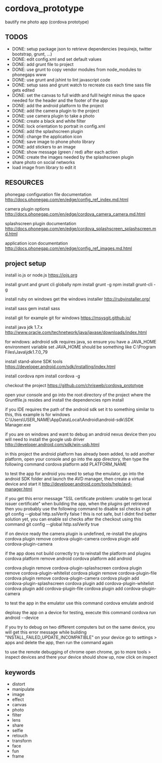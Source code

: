 # cordova_prototype
bautify me photo app (cordova prototype)

## TODOS

* DONE: setup package json to retrieve dependencies (requirejs, twitter bootstrap, grunt, ...)
* DONE: edit config.xml and set default values
* DONE: add grunt file to project
* DONE: use grunt to copy vendor modules from node_modules to phonegaps www
* DONE: use grunt and jshint to lint javascript code
* DONE: setup sass and grunt watch to recreate css each time sass file gets edited
* DONE: set the canvas to full width and fulll height minus the space needed for the header and the footer of the app
* DONE: add the android platform to the project
* DONE: add the camera plugin to the project
* DONE: use camera plugin to take a photo
* DONE: create a black and white filter
* DONE: lock orientation to portrait in config.xml
* DONE: add the splashscreen plugin
* DONE: change the application icon
* DONE: save image to phone photo library
* DONE: add stickers to an image
* DONE: show message (green / red) after each action
* DONE: create the images needed by the splashscreen plugin
* share photo on social networks
* load image from library to edit it

## RESOURCES

phonegap configuration file documentation
http://docs.phonegap.com/en/edge/config_ref_index.md.html

camera plugin options
http://docs.phonegap.com/en/edge/cordova_camera_camera.md.html

splashscreen plugin documentation
http://docs.phonegap.com/en/edge/cordova_splashscreen_splashscreen.md.html

application icon documentation
http://docs.phonegap.com/en/edge/config_ref_images.md.html

## project setup

install io.js or node.js
https://iojs.org

install grunt and grunt cli globally
npm install grunt -g
npm install grunt-cli -g

install ruby
on windows get the windows installer http://rubyinstaller.org/

install sass
gem install sass

install git
for example git for windows https://msysgit.github.io/

install java jdk 1.7.x
http://www.oracle.com/technetwork/java/javase/downloads/index.html

for windows: adndroid sdk requires java, so ensure you have a JAVA_HOME environment variable set
JAVA_HOME should be something like C:\Program Files\Java\jdk1.7.0_79

install stand-alone SDK tools
https://developer.android.com/sdk/installing/index.html

install cordova
npm install cordova -g

checkout the project
https://github.com/chrisweb/cordova_prototype

open your console and go into the root directory of the project where the Gruntfile.js resides and install the dependencies
npm install

if you IDE requires the path of the android sdk set it to something similar to this, this example is for windows
C:\Users\USER_NAME\AppData\Local\Android\android-sdk\SDK Manager.exe

if you are on windows and want to debug an android nexus device then you will need to install the google usb driver
http://developer.android.com/sdk/win-usb.html

in this project the android platform has already been added, to add another platform, open your console and go into the app directory, then type the following command
cordova platform add PLATFORM_NAME

to test the app for android you need to setup the emulator, go into the android SDK folder and launch the AVD manager, then create a virtual device and start it
http://developer.android.com/tools/help/avd-manager.html

if you get this error message "SSL certificate problem: unable to get local issuer certificate" when building the app, when the plugins get retrieved then you probably use the following command to disable ssl checks in git
git config --global http.sslVerify false
! this is not safe, but I didnt find better solution yet, you can enable ssl checks after the checkout using this command
git config --global http.sslVerify true

if on device ready the camera plugin is undefined, re-install the plugins
cordova plugin remove cordova-plugin-camera
cordova plugin add cordova-plugin-camera

if the app does not build correctly try to reinstall the platform and plugins
cordova platform remove android 
cordova platform add android 

cordova plugin remove cordova-plugin-splashscreen
cordova plugin remove cordova-plugin-whitelist
cordova plugin remove cordova-plugin-file
cordova plugin remove cordova-plugin-camera
cordova plugin add cordova-plugin-splashscreen
cordova plugin add cordova-plugin-whitelist
cordova plugin add cordova-plugin-file
cordova plugin add cordova-plugin-camera

to test the app in the emulator use this command
cordova emulate android

deploay the app on a device for testing, execute this command
cordova run android --device

if you try to debug on two different computers but on the same device, you will get this error message while building "INSTALL_FAILED_UPDATE_INCOMPATIBLE"
on your device go to settings > apps and delete the app, then run the command again

to use the remote debugging of chrome
open chrome, go to more tools > inspect devices and there your device should show up, now click on inspect

## keywords

* distort
* manipulate
* image
* effect
* canvas
* photo
* filter
* lens
* share
* selfie
* retouch
* transform
* face
* fun
* frame